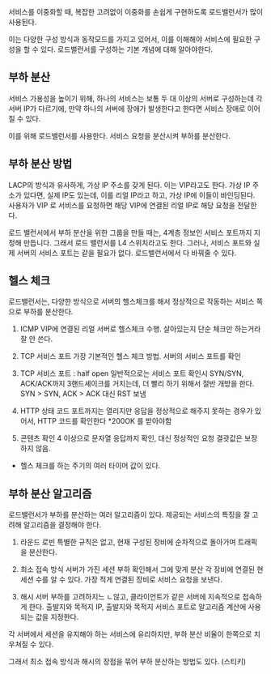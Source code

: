 서비스를 이중화할 때, 복잡한 고려없이 이중화를 손쉽게 구현하도록 로드밸런서가 많이 사용된다.

이는 다양한 구성 방식과 동작모드를 가지고 있어서, 이를 이해해야 서비스에 필요한 구성을 할 수 있다.
로드밸런서를 구성하는 기본 개념에 대해 알아야한다.

## 부하 분산
서비스 가용성을 높이기 위해, 하나의 서비스는 보통 두 대 이상의 서버로 구성하는데 
각 서버 IP가 다르기에, 만약 하나의 서버에 장애가 발생한다고 한다면 서비스 장애로 이어질 수 있다.

이를 위해 로드밸런서를 사용한다. 서비스 요청을 분산시켜 부하를 분산한다. 

## 부하 분산 방법
LACP의 방식과 유사하게, 가상 IP 주소를 갖게 된다. 이는 VIP라고도 한다.
가상 IP 주소가 있다면, 실제 IP도 있는데, 이를 리얼 IP라고 하고, 가상 IP에 이들이 바인딩된다. 
사용자가 VIP 로 서비스를 요청하면 해당 VIP에 연결된 리얼 IP로 해당 요청을 전달한다. 

로드 밸런서에서 부하 분산을 위한 그룹을 만들 때는, 4계층 정보인 서비스 포트까지 지정해 만듭니다. 
그래서 로드 밸런서를 L4 스위치라고도 한다. 
그러나, 서비스 포트와 실제 서버의 서비스 포트는 같을 필요가 없다. 로드밸런서에서 다 바꿔줄 수 있다.

## 헬스 체크
로드밸런서는, 다양한 방식으로 서버의 헬스체크를 해서 정상적으로 작동하는 서비스 쪽으로 부하를 분산한다. 

1) ICMP
VIP에 연결된 리얼 서버로 헬스체크 수행. 살아있는지 단순 체크만 하는거라 잘 안 쓴다.

2) TCP 서비스 포트
가장 기본적인 헬스 체크 방법. 서버의 서비스 포트를 확인

3) TCP 서비스 포트 : half open
일반적으로는 서비스 포트 확인시 SYN/SYN, ACK/ACK까지 3핸드셰이크를 거치는데, 
더 빨리 하기 위해서 절반 개방을 한다. 
SYN > SYN, ACK > ACK 대신 RST 보냄

4) HTTP 상태 코드
포트까지는 열리지만 응답을 정상적으로 해주지 못하는 경우가 있어서, HTTP 코드를 확인한다 *200OK 를 받아야함

5) 콘텐츠 확인 
4 이상으로 문자열 응답까지 확인, 대신 정상적인 요청 결괏값은 보장하지 않음.

- 헬스 체크를 하는 주기의 여러 타이머 값이 있다.


## 부하 분산 알고리즘
로드밸런서가 부하를 분산하는 여러 알고리즘이 있다.
제공되는 서비스의 특징을 잘 고려해 알고리즘을 결정해야 한다.

1) 라운드 로빈
특별한 규칙은 없고, 
현재 구성된 장비에 순차적으로 돌아가며 트래픽을 분산한다.

2) 최소 접속 방식
서버가 가진 세션 부하 확인해서 그에 맞게 분산
각 장비에 연결된 현 세션 수를 알 수 있다. 
가장 적게 연결된 장비로 서비스 요청을 보낸다.

3) 해시
서버 부하를 고려하지느 ㄴ않고,
클라이언트가 같은 서버에 지속적으로 접속하게 한다. 
출발지와 목적지 IP, 출발지와 목적지 서비스 포트로 알고리즘 계산에 사용되는 값을 지정한다.

각 서버에서 세션을 유지해야 하는 서비스에 유리하지만, 부하 분산 비율이 한쪽으로 치우쳐질 수 있다.

그래서 최소 접속 방식과 해시의 장점을 묶어 부하 분산하는 방법도 있다. (스티키)
